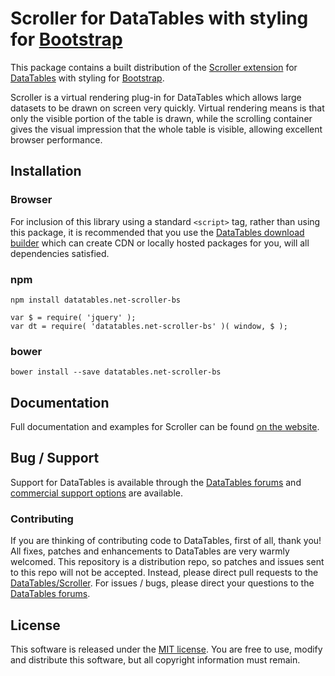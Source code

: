 # Scroller for DataTables with styling for [Bootstrap](https://getbootstrap.com/docs/3.3/)

This package contains a built distribution of the [Scroller extension](https://datatables.net/extensions/Scroller) for [DataTables](https://datatables.net/) with styling for [Bootstrap](https://getbootstrap.com/docs/3.3/).

Scroller is a virtual rendering plug-in for DataTables which allows large datasets to be drawn on screen very quickly. Virtual rendering means is that only the visible portion of the table is drawn, while the scrolling container gives the visual impression that the whole table is visible, allowing excellent browser performance.


## Installation

### Browser

For inclusion of this library using a standard `<script>` tag, rather than using this package, it is recommended that you use the [DataTables download builder](//datatables.net/download) which can create CDN or locally hosted packages for you, will all dependencies satisfied.

### npm

```
npm install datatables.net-scroller-bs
```

```
var $ = require( 'jquery' );
var dt = require( 'datatables.net-scroller-bs' )( window, $ );
```

### bower

```
bower install --save datatables.net-scroller-bs
```



## Documentation

Full documentation and examples for Scroller can be found [on the website](https://datatables.net/extensions/scroller).


## Bug / Support

Support for DataTables is available through the [DataTables forums](//datatables.net/forums) and [commercial support options](//datatables.net/support) are available.


### Contributing

If you are thinking of contributing code to DataTables, first of all, thank you! All fixes, patches and enhancements to DataTables are very warmly welcomed. This repository is a distribution repo, so patches and issues sent to this repo will not be accepted. Instead, please direct pull requests to the [DataTables/Scroller](http://github.com/DataTables/Scroller). For issues / bugs, please direct your questions to the [DataTables forums](//datatables.net/forums).


## License

This software is released under the [MIT license](//datatables.net/license). You are free to use, modify and distribute this software, but all copyright information must remain.

